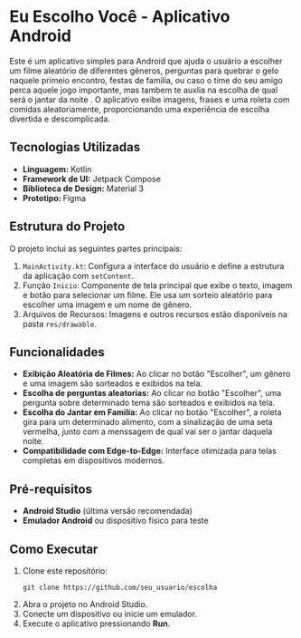 <h1>Eu Escolho Você - Aplicativo Android</h1>

<p>Este é um aplicativo simples para Android que ajuda o usuário a escolher um filme aleatório de diferentes gêneros, perguntas para quebrar o gelo naquele primeio encontro, festas de familia, ou caso o time do seu amigo perca aquele jogo importante, mas tambem te auxlia na escolha de qual será o jantar da noite . O aplicativo exibe imagens, frases e uma roleta com comidas aleatoriamente, proporcionando uma experiência de escolha divertida e descomplicada.</p>

<h2>Tecnologias Utilizadas</h2>
<ul>
    <li><strong>Linguagem:</strong> Kotlin</li>
    <li><strong>Framework de UI:</strong> Jetpack Compose</li>
    <li><strong>Biblioteca de Design:</strong> Material 3</li>
    <li><strong>Prototipo: </strong> Figma </li>
</ul>

<h2>Estrutura do Projeto</h2>
<p>O projeto inclui as seguintes partes principais:</p>
<ol>
    <li><code>MainActivity.kt</code>: Configura a interface do usuário e define a estrutura da aplicação com <code>setContent</code>.</li>
    <li>Função <code>Inicio</code>: Componente de tela principal que exibe o texto, imagem e botão para selecionar um filme. Ele usa um sorteio aleatório para escolher uma imagem e um nome de gênero.</li>
    <li>Arquivos de Recursos: Imagens e outros recursos estão disponíveis na pasta <code>res/drawable</code>.</li>
</ol>

<h2>Funcionalidades</h2>
<ul>
    <li><strong>Exibição Aleatória de Filmes:</strong> Ao clicar no botão "Escolher", um gênero e uma imagem são sorteados e exibidos na tela.</li>
     <li><strong>Escolha de perguntas aleatorias:</strong> Ao clicar no botão "Escolher", uma pergunta sobre determinado tema são sorteados e exibidos na tela.</li>
    <li><strong>Escolha do Jantar em Familía:</strong> Ao clicar no botão "Escolher", a roleta gira para um determinado alimento, com a sinalização de uma seta vermelha, junto com a menssagem de qual vai ser o jantar daquela noite.</li>
    <li><strong>Compatibilidade com Edge-to-Edge:</strong> Interface otimizada para telas completas em dispositivos modernos.</li>
</ul>

<h2>Pré-requisitos</h2>
<ul>
    <li><strong>Android Studio</strong> (última versão recomendada)</li>
    <li><strong>Emulador Android</strong> ou dispositivo físico para teste</li>
</ul>

<h2>Como Executar</h2>
<ol>
    <li>Clone este repositório:
        <pre><code>git clone https://github.com/seu_usuario/escolha</code></pre>
    </li>
    <li>Abra o projeto no Android Studio.</li>
    <li>Conecte um dispositivo ou inicie um emulador.</li>
    <li>Execute o aplicativo pressionando <strong>Run</strong>.</li>
</ol>

